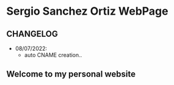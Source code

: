 # Sergio Sanchez Ortiz WebPage

## CHANGELOG

- 08/07/2022:
    - auto CNAME creation..

## Welcome to my personal website

